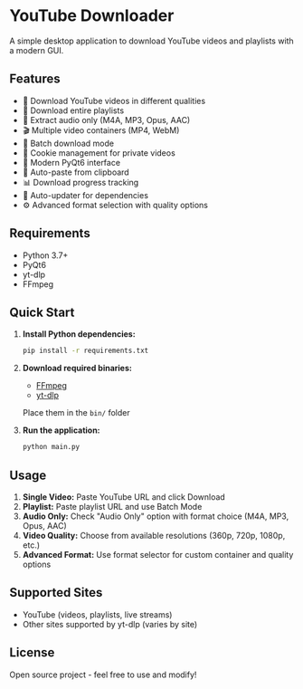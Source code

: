 # YouTube Downloader

A simple desktop application to download YouTube videos and playlists with a modern GUI.

## Features

- 🎥 Download YouTube videos in different qualities
- 📁 Download entire playlists
- 🎵 Extract audio only (M4A, MP3, Opus, AAC)
- 🎬 Multiple video containers (MP4, WebM)
- 🔄 Batch download mode
- 🍪 Cookie management for private videos
- 🎨 Modern PyQt6 interface
- 📱 Auto-paste from clipboard
- 📊 Download progress tracking
- 🔧 Auto-updater for dependencies
- ⚙️ Advanced format selection with quality options

## Requirements

- Python 3.7+
- PyQt6
- yt-dlp
- FFmpeg

## Quick Start

1. **Install Python dependencies:**
   ```bash
   pip install -r requirements.txt
   ```

2. **Download required binaries:**
   - [FFmpeg](https://ffmpeg.org/download.html)
   - [yt-dlp](https://github.com/yt-dlp/yt-dlp/releases)
   
   Place them in the `bin/` folder

3. **Run the application:**
   ```bash
   python main.py
   ```

## Usage

1. **Single Video:** Paste YouTube URL and click Download
2. **Playlist:** Paste playlist URL and use Batch Mode
3. **Audio Only:** Check "Audio Only" option with format choice (M4A, MP3, Opus, AAC)
4. **Video Quality:** Choose from available resolutions (360p, 720p, 1080p, etc.)
5. **Advanced Format:** Use format selector for custom container and quality options

## Supported Sites

- YouTube (videos, playlists, live streams)
- Other sites supported by yt-dlp (varies by site)

## License

Open source project - feel free to use and modify!
